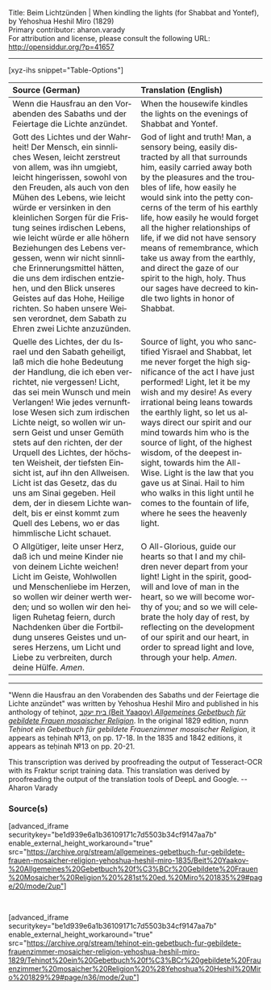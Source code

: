 <html>
<head></head>
<body>
Title: Beim Lichtzünden | When kindling the lights (for Shabbat and Yontef), by Yehoshua Heshil Miro (1829)<br />
Primary contributor: aharon.varady<br />
For attribution and license, please consult the following URL: <a href="http://opensiddur.org/?p=41657">http://opensiddur.org/?p=41657</a>
<p />
<hr />

[xyz-ihs snippet="Table-Options"]<table style="margin-left: auto; margin-right: auto;" class="draggable">
<thead><tr><th id="x" style="text-align: left;">Source (German)</th><th style="text-align: left;">Translation (English)</th></tr></thead>
<tbody>
<tr><td style="vertical-align:top;">
<div class="german" lang="de" style="text-align: left;">
<span class="instruction">Wenn die Hausfrau an den Vorabenden des Sabaths und der Feiertage die Lichte anzündet.</span>
</div></td>

<td style="vertical-align:top;">
<div class="english" lang="en" style="text-align: left;">
<span class="instruction">When the housewife kindles the lights on the evenings of Shabbat and Yontef.</span>
</div></td></tr>


<tr><td style="vertical-align:top;">
<div class="german" lang="de">
Gott des Lichtes und der Wahrheit! 
Der Mensch, ein sinnliches Wesen, 
leicht zerstreut von allem, was ihn umgiebt, 
leicht hingerissen, sowohl von den Freuden, als auch von den Mühen des Lebens, 
wie leicht würde er versinken in den kleinlichen Sorgen für die Fristung seines irdischen Lebens, 
wie leicht würde er alle höhern Beziehungen des Lebens vergessen, 
wenn wir nicht sinnliche Erinnerungsmittel hätten, 
die uns dem irdischen entziehen, 
und den Blick unseres Geistes auf das Hohe, Heilige richten. 
So haben unsere Weisen verordnet, 
dem Sabath zu Ehren zwei Lichte anzuzünden. 
</div></td>

<td style="vertical-align:top;">
<div class="english" lang="en" style="text-align: left;">
God of light and truth! 
Man, a sensory being, 
easily distracted by all that surrounds him, 
easily carried away both by the pleasures and the troubles of life, 
how easily he would sink into the petty concerns of the term of his earthly life, 
how easily he would forget all the higher relationships of life, 
if we did not have sensory means of remembrance, 
which take us away from the earthly, 
and direct the gaze of our spirit to the high, holy. 
Thus our sages have decreed 
to kindle two lights in honor of Shabbat. 
</div></td></tr>


<tr><td style="vertical-align:top;">
<div class="german" lang="de">
Quelle des Lichtes, 
der du Israel und den Sabath geheiligt, 
laß mich die hohe Bedeutung der Handlung, die ich eben verrichtet, nie vergessen! 
Licht, das sei mein Wunsch und mein Verlangen! 
Wie jedes vernunftlose Wesen sich zum irdischen Lichte neigt, 
so wollen wir unsern Geist und unser Gemüth stets 
auf den richten, der der Urquell des Lichtes, 
der höchsten Weisheit, 
der tiefsten Einsicht ist, 
auf ihn den Allweisen. 
Licht ist das Gesetz, das du uns am Sinai gegeben. 
Heil dem, der in diesem Lichte wandelt, 
bis er einst kommt zum Quell des Lebens, 
wo er das himmlische Licht schauet. 
</div></td>

<td style="vertical-align:top;">
<div class="english" lang="en" style="text-align: left;">
Source of light, 
you who sanctified Yisrael and Shabbat, 
let me never forget the high significance of the act I have just performed! 
Light, let it be my wish and my desire! 
As every irrational being leans towards the earthly light, 
so let us always direct our spirit and our mind 
towards him who is the source of light, 
of the highest wisdom, 
of the deepest insight, 
towards him the All-Wise. 
Light is the law that you gave us at Sinai. 
Hail to him who walks in this light 
until he comes to the fountain of life, 
where he sees the heavenly light. 
</div></td></tr>


<tr><td style="vertical-align:top;">
<div class="german" lang="de">
O Allgütiger, leite unser Herz, 
daß ich und meine Kinder 
nie von deinem Lichte weichen! 
Licht im Geiste, 
Wohlwollen und Menschenliebe im Herzen, 
so wollen wir deiner werth werden; 
und so wollen wir den heiligen Ruhetag feiern, 
durch Nachdenken über die Fortbildung 
unseres Geistes und unseres Herzens, 
um Licht und Liebe zu verbreiten, 
durch deine Hülfe. 
<em>Amen</em>.
</div></td>

<td style="vertical-align:top;">
<div class="english" lang="en" style="text-align: left;">
O All-Glorious, guide our hearts 
so that I and my children 
never depart from your light! 
Light in the spirit, 
goodwill and love of man in the heart, 
so we will become worthy of you; 
and so we will celebrate the holy day of rest, 
by reflecting on the development 
of our spirit and our heart, 
in order to spread light and love, 
through your help. 
<em>Amen</em>.
</div></td></tr>
</tbody></table>


<hr />

"Wenn die Hausfrau an den Vorabenden des Sabaths und der Feiertage die Lichte anzündet" was written by Yehoshua Heshil Miro and published in his anthology of teḥinot, <a href="/?p=41365">בית יעקב (Beit Yaaqov) <em>Allgemeines Gebetbuch für gebildete Frauen mosaischer Religion</em></a>. In the original 1829 edition, תחנות <em>Teḥinot ein Gebetbuch für gebildete Frauenzimmer mosaischer Religion</em>, it appears as teḥinah №13, on pp. 17-18. In the 1835 and 1842 editions, it appears as teḥinah №13 on pp. 20-21.  

This transcription was derived by proofreading the output of Tesseract-OCR with its Fraktur script training data. This translation was derived by proofreading the output of the translation tools of DeepL and Google. --Aharon Varady

<h3>Source(s)</h3>

[advanced_iframe securitykey="be1d939e6a1b36109171c7d5503b34cf9147aa7b" enable_external_height_workaround="true" src="https://archive.org/stream/allgemeines-gebetbuch-fur-gebildete-frauen-mosaicher-religion-yehoshua-heshil-miro-1835/Beit%20Yaakov-%20Allgemeines%20Gebetbuch%20f%C3%BCr%20Gebildete%20Frauen%20Mosaicher%20Religion%20%281st%20ed.%20Miro%201835%29#page/20/mode/2up"]

&nbsp;

[advanced_iframe securitykey="be1d939e6a1b36109171c7d5503b34cf9147aa7b" enable_external_height_workaround="true" src="https://archive.org/stream/tehinot-ein-gebetbuch-fur-gebildete-frauenzimmer-mosaicher-religion-yehoshua-heshil-miro-1829/Tehinot%20ein%20Gebetbuch%20f%C3%BCr%20gebildete%20Frauenzimmer%20mosaicher%20Religion%20%28Yehoshua%20Heshil%20Miro%201829%29#page/n36/mode/2up"]

&nbsp;
</body>
</html>